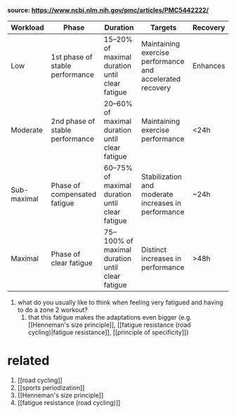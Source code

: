 **source: https://www.ncbi.nlm.nih.gov/pmc/articles/PMC5442222/**

| Workload    | Phase                           | Duration                                        | Targets                                                   | Recovery |
|------------ |---------------------------------|-------------------------------------------------|-----------------------------------------------------------|---|
|     Low     | 1st phase of stable performance |  15–20% of maximal duration until clear fatigue | Maintaining exercise performance and accelerated recovery | Enhances |
|   Moderate  | 2nd phase of stable performance |  20–60% of maximal duration until clear fatigue |              Maintaining exercise performance             |  <24h
| Sub-maximal |   Phase of compensated fatigue  |  60–75% of maximal duration until clear fatigue |    Stabilization and moderate increases in performance    | ~24h
|   Maximal   |      Phase of clear fatigue     | 75–100% of maximal duration until clear fatigue |             Distinct increases in performance             | >48h

1. what do you usually like to think when feeling very fatigued and having to do a zone 2 workout?
	1. that this fatigue makes the adaptations even bigger (e.g. [[Henneman's size principle]], [[fatigue resistance (road cycling)|fatigue resistance]], [[principle of specificity]])
# related
1. [[road cycling]]
2. [[sports periodization]]
3. [[Henneman's size principle]]
4. [[fatigue resistance (road cycling)]]